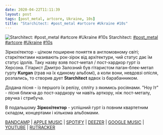 ```yaml
---
date: 2020-04-22T11:11:39
layout: post
tags: [post_metal, artcore, Ukraine, 10s]
title: "Starchitect: #post_metal #artcore #Ukraine #10s"
---
```

![Starchitect: #post_metal #artcore #Ukraine #10s](https://res.cloudinary.com/vast-space-unexplored/image/upload/q_auto,dpr_auto,w_auto/photos/photo_945_22-04-2020_11-11-39.jpg)
Starchitect: [#post_metal](/tags/#post_metal) [#artcore](/tags/#artcore) [#Ukraine](/tags/#Ukraine) [#10s](/tags/#10s)

Зіркохітектор - цілком поширене поняття в англомовному світі; старкітектами називають рок-зірок від архітектури, чий статус дає їм статус ідолів. Таку назву взяв пост-метал / пост-хардкор гурт із Херсона. Гітарист Дмитро Залозний був гітаристом паган-блек-метал гурту **Kurgan** (грав на їх єдиному альбомі), а коли вони, невдовзі опісля, розпались, то створив дует **Starchitect** вдвох із барабанником.

Додана пісня - із першого їх релізу, спліту з якимись росіянами. &quot;Ноу Іт&quot; - пісня ближча до пост-хардкору чи навіть арткору, ніж пост-металу, рвучка і стрибуча.

В подальшому **Зіркохітектор** - успішний гурт із повним квартетним складом, концертами і кількома альбомами.

[BANDCAMP](https://slowburnrecords.bandcamp.com/album/splitcd) \| [APPLE MUSIC](https://music.apple.com/ru/album/fading-waves-starchitect/id1422682813) \| [SPOTIFY](https://open.spotify.com/album/43XaTD3r0pOfpZwzY3m6XF) \| [DEEZER](https://www.deezer.com/en/album/630452) \| [GOOGLE MUSIC](https://play.google.com/music/m/Bedhlzq65nj5pmxhvbsehdweism?t=Fading_Waves__Starchitect_-_Fading_Waves) \| [YOUTUBE](https://www.youtube.com/playlist?list=OLAK5uy_mq8o4C4Ng04UBSryiAkUkXuEdukO-MmPw) \| [RUTRACKER](https://rutracker.org/forum/viewtopic.php?t=4263925)